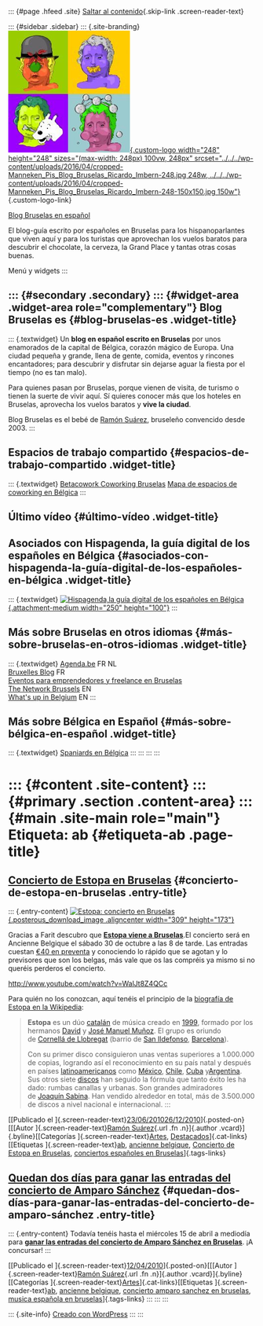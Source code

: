 ::: {#page .hfeed .site}
[Saltar al contenido](index.html#content){.skip-link
.screen-reader-text}

::: {#sidebar .sidebar}
::: {.site-branding}
[![](../../../wp-content/uploads/2016/04/cropped-Manneken_Pis_Blog_Bruselas_Ricardo_Imbern-248.jpg){.custom-logo
width="248" height="248" sizes="(max-width: 248px) 100vw, 248px"
srcset="../../../wp-content/uploads/2016/04/cropped-Manneken_Pis_Blog_Bruselas_Ricardo_Imbern-248.jpg 248w, ../../../wp-content/uploads/2016/04/cropped-Manneken_Pis_Blog_Bruselas_Ricardo_Imbern-248-150x150.jpg 150w"}](../../../index.html){.custom-logo-link}

[Blog Bruselas en español](../../../index.html)

El blog-guía escrito por españoles en Bruselas para los hispanoparlantes
que viven aquí y para los turistas que aprovechan los vuelos baratos
para descubrir el chocolate, la cerveza, la Grand Place y tantas otras
cosas buenas.

Menú y widgets
:::

::: {#secondary .secondary}
::: {#widget-area .widget-area role="complementary"}
Blog Bruselas es {#blog-bruselas-es .widget-title}
----------------

::: {.textwidget}
Un **blog en español escrito en Bruselas** por unos enamorados de la
capital de Bélgica, corazón mágico de Europa. Una ciudad pequeña y
grande, llena de gente, comida, eventos y rincones encantadores; para
descubrir y disfrutar sin dejarse aguar la fiesta por el tiempo (no es
tan malo).

Para quienes pasan por Bruselas, porque vienen de visita, de turismo o
tienen la suerte de vivir aquí. Sí quieres conocer más que los hoteles
en Bruselas, aprovecha los vuelos baratos y **vive la ciudad**.

Blog Bruselas es el bebé de [Ramón Suárez](http://www.ramonsuarez.com),
bruseleño convencido desde 2003.
:::

Espacios de trabajo compartido {#espacios-de-trabajo-compartido .widget-title}
------------------------------

::: {.textwidget}
[Betacowork Coworking Bruselas](http://www.betacowork.com) [Mapa de
espacios de coworking en Bélgica](http://coworkingbelgium.com)
:::

Último vídeo {#último-vídeo .widget-title}
------------

Asociados con Hispagenda, la guía digital de los españoles en Bélgica {#asociados-con-hispagenda-la-guía-digital-de-los-españoles-en-bélgica .widget-title}
---------------------------------------------------------------------

::: {.textwidget}
[![Hispagenda,la guía digital de los españoles en
Bélgica](../../../wp-content/uploads/2010/04/Hispagenda-250px.gif "Hispagenda, la guía digital de los españoles en Bélgica"){.attachment-medium
width="250" height="100"}](http://www.hispagenda.com)
:::

Más sobre Bruselas en otros idiomas {#más-sobre-bruselas-en-otros-idiomas .widget-title}
-----------------------------------

::: {.textwidget}
[Agenda.be](http://www.agenda.be) FR NL\
[Bruxelles Blog](http://www.bxlblog.be/) FR\
[Eventos para emprendedores y freelance en
Bruselas](http://www.betacowork.com/events/)\
[The Network
Brussels](http://groups.yahoo.com/group/TheNetworkBrussels/) EN\
[What\'s up in Belgium](http://www.whatsupin.be/) EN
:::

Más sobre Bélgica en Español {#más-sobre-bélgica-en-español .widget-title}
----------------------------

::: {.textwidget}
[Spaniards en Bélgica](http://www.spaniards.es/paises/belgica)
:::
:::
:::
:::

::: {#content .site-content}
::: {#primary .section .content-area}
::: {#main .site-main role="main"}
Etiqueta: ab {#etiqueta-ab .page-title}
============

[Concierto de Estopa en Bruselas](../../../index.html?p=2316) {#concierto-de-estopa-en-bruselas .entry-title}
-------------------------------------------------------------

::: {.entry-content}
[![Estopa: concierto en
Bruselas](http://static1.abconcerts.be/modulefiles/concerts/picture/309x232/1_4549.jpg "Estopa: concierto en Bruselas"){.posterous_download_image
.aligncenter width="309"
height="173"}](http://www.abconcerts.be/fr/concerts/p/detail/estopa-30-10-2010#)

Gracias a Farit descubro que [**Estopa viene a
Bruselas**](http://www.abconcerts.be/fr/concerts/p/detail/estopa-30-10-2010# "Concierto de Estopa en Bruselas en octubre").El
concierto será en Ancienne Belgique el sábado 30 de octubre a las 8 de
tarde. Las entradas cuestan [€40 en
preventa](https://tickets.abconcerts.be/ABConcerts/tickets/auto_choose_ga.asp?area=1 "Compra las entradas para el concierto de Estopa en Bruselas")
y conociendo lo rápido que se agotan y lo previsores que son los belgas,
más vale que os las compréis ya mismo si no queréis perderos el
concierto.

<http://www.youtube.com/watch?v=WalJt8Z4QCc>

Para quién no los conozcan, aquí tenéis el principio de la [biografía de
Estopa en la
Wikipedia](http://es.wikipedia.org/wiki/Estopa_(grupo) "Biografía de Estopa en la Wikipedia"):

> **Estopa** es un
> dúo [catalán](http://www.blogbruselas.com/wiki/Catal%C3%A1n "Catalán")
> de música creado
> en [1999](http://www.blogbruselas.com/wiki/1999 "1999"), formado por
> los
> hermanos [David](http://www.blogbruselas.com/wiki/David_Mu%C3%B1oz_(Estopa) "David Muñoz (Estopa)")
> y [José Manuel
> Muñoz](http://www.blogbruselas.com/wiki/Jos%C3%A9_Manuel_Mu%C3%B1oz_(Estopa) "José Manuel Muñoz (Estopa)").
> El grupo es oriundo de [Cornellá de
> Llobregat](http://www.blogbruselas.com/wiki/Cornell%C3%A0_de_Llobregat "Cornellà de Llobregat")
> (barrio de [San
> Ildefonso](http://www.blogbruselas.com/wiki/San_Ildefonso_(Barcelona) "San Ildefonso (Barcelona)"), [Barcelona](http://www.blogbruselas.com/wiki/Barcelona "Barcelona")).
>
> Con su primer disco consiguieron unas ventas superiores a 1.000.000 de
> copias, logrando así el reconocimiento en su país natal y después en
> países [latinoamericanos](http://www.blogbruselas.com/wiki/Latinoamericano "Latinoamericano")
> como [México](http://www.blogbruselas.com/wiki/M%C3%A9xico "México"), [Chile](http://www.blogbruselas.com/wiki/Chile "Chile"), [Cuba](http://www.blogbruselas.com/wiki/Cuba "Cuba")
> y[Argentina](http://www.blogbruselas.com/wiki/Argentina "Argentina").
> Sus otros
> siete [discos](http://www.blogbruselas.com/wiki/%C3%81lbum_musical "Álbum musical")
> han seguido la fórmula que tanto éxito les ha dado: rumbas canallas y
> urbanas. Son grandes admiradores de [Joaquín
> Sabina](http://www.blogbruselas.com/wiki/Joaqu%C3%ADn_Sabina "Joaquín Sabina").
> Han vendido alrededor en total, más de 3.500.000 de discos a nivel
> nacional e internacional.
:::

[[Publicado el
]{.screen-reader-text}[23/06/201026/12/2010](../../../index.html?p=2316)]{.posted-on}[[[Autor
]{.screen-reader-text}[Ramón
Suárez](../../2010/04/30/index.html?author=2){.url .fn .n}]{.author
.vcard}]{.byline}[[Categorías
]{.screen-reader-text}[Artes](../../category/artes/index.html),
[Destacados](../../category/destacados/index.html)]{.cat-links}[[Etiquetas
]{.screen-reader-text}[ab](index.html), [ancienne
belgique](../ancienne-belgique/index.html), [Concierto de Estopa en
Bruselas](../concierto-de-estopa-en-bruselas/index.html), [conciertos
españoles en
Bruselas](../conciertos-espanoles-en-bruselas/index.html)]{.tags-links}

[Quedan dos días para ganar las entradas del concierto de Amparo Sánchez](../../../index.html?p=1820) {#quedan-dos-días-para-ganar-las-entradas-del-concierto-de-amparo-sánchez .entry-title}
-----------------------------------------------------------------------------------------------------

::: {.entry-content}
Todavía tenéis hasta el miércoles 15 de abril a mediodía para [**ganar
las entradas del concierto de Amparo Sánchez en
Bruselas**](http://www.blogbruselas.com/2010/03/gana-tres-entradas-para-el-concierto-de-amparo-sanchez-en-bruselas.html#comment-1338 "Entradas gratis Amparo Sánchez en Bruselas").
¡A concursar!
:::

[[Publicado el
]{.screen-reader-text}[12/04/2010](../../../index.html?p=1820)]{.posted-on}[[[Autor
]{.screen-reader-text}[Ramón
Suárez](../../2010/04/30/index.html?author=2){.url .fn .n}]{.author
.vcard}]{.byline}[[Categorías
]{.screen-reader-text}[Artes](../../category/artes/index.html)]{.cat-links}[[Etiquetas
]{.screen-reader-text}[ab](index.html), [ancienne
belgique](../ancienne-belgique/index.html), [concierto amparo sanchez en
bruselas](../concierto-amparo-sanchez-en-bruselas/index.html), [musica
española en
bruselas](../musica-espanola-en-bruselas/index.html)]{.tags-links}
:::
:::
:::

::: {.site-info}
[Creado con WordPress](https://es.wordpress.org/)
:::
:::
